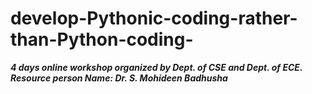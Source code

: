 # develop-Pythonic-coding-rather-than-Python-coding-
***4 days online workshop organized by Dept. of CSE and Dept. of ECE. Resource person Name: Dr. S. Mohideen Badhusha***
